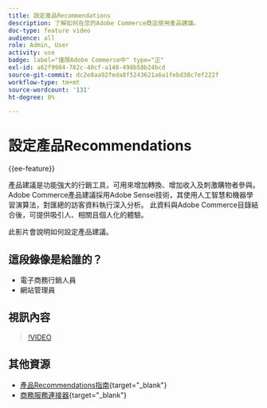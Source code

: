 ```yaml
---
title: 設定產品Recommendations
description: 了解如何在您的Adobe Commerce商店使用產品建議。
doc-type: feature video
audience: all
role: Admin, User
activity: use
badge: label="僅限Adobe Commerce中" type="正"
exl-id: a62f9984-782c-40cf-a140-498b58b24bcd
source-git-commit: dc2e8aa92feda8f5243621a6a1febd38c7ef222f
workflow-type: tm+mt
source-wordcount: '131'
ht-degree: 0%

---
```


# 設定產品Recommendations

{{ee-feature}}

產品建議是功能強大的行銷工具，可用來增加轉換、增加收入及刺激購物者參與。 Adobe Commerce產品建議採用Adobe Sensei技術，其使用人工智慧和機器學習演算法，對匯總的訪客資料執行深入分析。 此資料與Adobe Commerce目錄結合後，可提供吸引人、相關且個人化的體驗。

此影片會說明如何設定產品建議。

## 這段錄像是給誰的？

- 電子商務行銷人員
- 網站管理員

## 視訊內容

>[!VIDEO](https://video.tv.adobe.com/v/343991?quality=12&learn=on)

## 其他資源

- [產品Recommendations指南](https://experienceleague.adobe.com/docs/commerce-merchant-services/product-recommendations/overview.html){target="_blank"}
- [商務服務連接器](https://experienceleague.adobe.com/docs/commerce-merchant-services/user-guides/integration-services/saas.html){target="_blank"}
